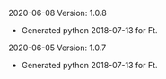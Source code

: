 2020-06-08 Version: 1.0.8
- Generated python 2018-07-13 for Ft.

2020-06-05 Version: 1.0.7
- Generated python 2018-07-13 for Ft.

